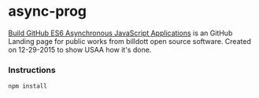 # async-prog

[Build GitHub ES6 Asynchronous JavaScript Applications](https://github.com/billott) is an GitHub Landing page for public works from billdott open source software. Created on 12-29-2015 to show USAA how it's done.

### Instructions

```bash
npm install
```
